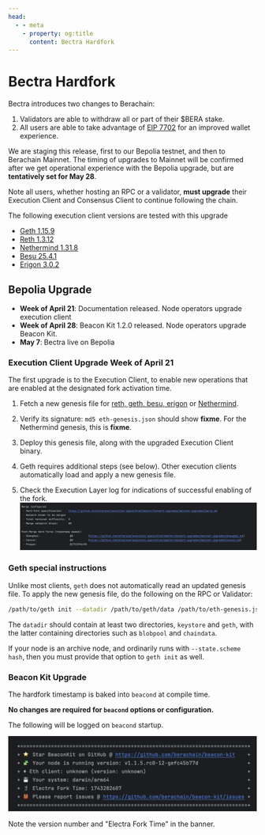 ```yaml
---
head:
  - - meta
    - property: og:title
      content: Bectra Hardfork
---
```


# Bectra Hardfork

Bectra introduces two changes to Berachain:

1. Validators are able to withdraw all or part of their $BERA stake.
2. All users are able to take advantage of [EIP 7702](https://github.com/ethereum/EIPs/blob/master/EIPS/eip-7702.md) for an improved wallet experience.

We are staging this release, first to our Bepolia testnet, and then to Berachain Mainnet.
The timing of upgrades to Mainnet will be confirmed after we get operational experience with the Bepolia upgrade, but are **tentatively set for May 28**.

Note all users, whether hosting an RPC or a validator, **must upgrade** their Execution Client and Consensus Client to continue following the chain.

The following execution client versions are tested with this upgrade

- [Geth 1.15.9](https://github.com/ethereum/go-ethereum/releases/tag/v1.15.9)
- [Reth 1.3.12](https://github.com/paradigmxyz/reth/releases/tag/v1.3.12)
- [Nethermind 1.31.8](https://github.com/NethermindEth/nethermind/releases/tag/1.31.8)
- [Besu 25.4.1](https://github.com/hyperledger/besu/releases/tag/25.4.1)
- [Erigon 3.0.2](https://github.com/erigontech/erigon/releases/tag/v3.0.2)

## Bepolia Upgrade

- **Week of April 21**: Documentation released. Node operators upgrade execution client
- **Week of April 28**: Beacon Kit 1.2.0 released. Node operators upgrade Beacon Kit.
- **May 7**: Bectra live on Bepolia

### Execution Client Upgrade Week of April 21

The first upgrade is to the Execution Client, to enable new operations that are enabled at the designated fork activation time.

1. Fetch a new genesis file for [reth, geth, besu, erigon](https://raw.githubusercontent.com/berachain/beacon-kit/refs/heads/main/testing/networks/80069/eth-genesis.json) or [Nethermind](https://raw.githubusercontent.com/berachain/beacon-kit/refs/heads/main/testing/networks/80069/eth-nether-genesis.json).

2. Verify its signature:
   `md5 eth-genesis.json` should show **fixme**. For the Nethermind genesis, this is **fixme**.

3. Deploy this genesis file, along with the upgraded Execution Client binary.

4. Geth requires additional steps (see below). Other execution clients automatically load and apply a new genesis file.

5. Check the Execution Layer log for indications of successful enabling of the fork.  
   ![Geth Startup Banner fixme refresh](assets/geth-banner.png)

### Geth special instructions

Unlike most clients, `geth` does not automatically read an updated genesis file. To apply the new genesis file, do the following on the RPC or Validator:

```bash
/path/to/geth init --datadir /path/to/geth/data /path/to/eth-genesis.json
```

The `datadir` should contain at least two directories, `keystore` and `geth`, with the latter containing directories such as `blobpool` and `chaindata`.   

If your node is an archive node, and ordinarily runs with `--state.scheme hash`, then you must provide that option to `geth init` as well.

### Beacon Kit Upgrade

The hardfork timestamp is baked into `beacond` at compile time.

**No changes are required for `beacond` options or configuration.**

The following will be logged on `beacond` startup.

![Beacon Kit Hard Fork fixme replace](assets/beacond-banner.png)

Note the version number and "Electra Fork Time" in the banner.
